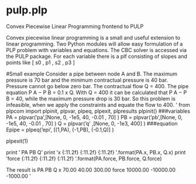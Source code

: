 # pulp.plp
Convex Piecewise Linear Programming frontend to PULP

Convex piecewise linear programming is a small and useful extension to linear programming.
Two Python modules will allow easy formulation of a PLP problem with variables and equations.
The CBC solver is accessed via the PULP package.
For each variable there is a plf consisting of slopes and points like [ s0 , p1 , s2 , p3 ]

#Small example
Consider a pipe between node A and B.
The maximum pressure is 70 bar and the minimum contractual pressure is 40 bar.
Pressure cannot go below zero bar.
The contractual flow Q = 400. The pipe equation P A − P B = 0.1 x Q.
With Q = 400 it can be calculated that P A − P B = 40, while the maximum pressure drop is 30 bar.
So this problem is infeasible, when we apply the constraints and equate the flow to 400.
'
from plpcom import plpinit, plpvar, plpeq, plpexit, plpresults
plpinit()
###variables
PA = plpvar(’pa’,[None, 0, -1e5, 40, -0.01 , 70] )
PB = plpvar(’pb’,[None, 0, -1e5, 40, -0.01 , 70] )
Q = plpvar(’q’ ,[None, 0, -1e3, 400] )
###equation
Epipe = plpeq(’epi’, [(1,PA), (-1,PB), (-0.1,Q)] )

plpexit(1)

print ’ PA PB Q’
print ’x {:11.2f} {:11.2f} {:11.2f} ’.format(PA.x, PB.x, Q.x)
print ’force {:11.2f} {:11.2f} {:11.2f} ’.format(PA.force, PB.force, Q.force)

The result is
         PA        PB        Q
x        70.00     40.00   300.00
force 10000.00 -10000.00 -1000.00
'
